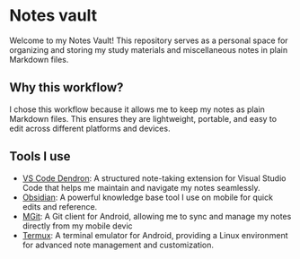 # Notes vault

Welcome to my Notes Vault! This repository serves as a personal space for organizing and storing my study materials and miscellaneous notes in plain Markdown files.

## Why this workflow?

I chose this workflow because it allows me to keep my notes as plain Markdown files. This ensures they are lightweight, portable, and easy to edit across different platforms and devices.

## Tools I use

- [VS Code Dendron](https://wiki.dendron.so/): A structured note-taking extension for Visual Studio Code that helps me maintain and navigate my notes seamlessly.
- [Obsidian](https://obsidian.md/): A powerful knowledge base tool I use on mobile for quick edits and reference.
- [MGit](https://github.com/maks/MGit): A Git client for Android, allowing me to sync and manage my notes directly from my mobile devic
- [Termux](https://termux.dev/en/): A terminal emulator for Android, providing a Linux environment for advanced note management and customization.
